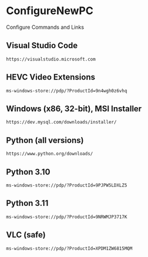 # ConfigureNewPC
Configure Commands and Links


Visual Studio Code
-------------------
    https://visualstudio.microsoft.com

HEVC Video Extensions
----------------------
    ms-windows-store://pdp/?ProductId=9n4wgh0z6vhq

Windows (x86, 32-bit), MSI Installer
-------------------------------------
    https://dev.mysql.com/downloads/installer/

Python (all versions)
----------------------
    https://www.python.org/downloads/

Python 3.10
------------
    ms-windows-store://pdp/?ProductId=9PJPW5LDXLZ5

Python 3.11
------------
    ms-windows-store://pdp/?ProductId=9NRWMJP3717K

VLC (safe)
-----------
    ms-windows-store://pdp/?ProductId=XPDM1ZW6815MQM
